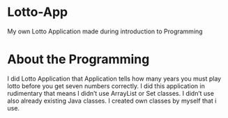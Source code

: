 # Lotto-App
My own Lotto Application made during introduction to Programming

# About the Programming

I did Lotto Application that Application tells how many years you must play lotto before you get seven numbers correctly. I did this application in rudimentary that means I didn’t use ArrayList or Set classes. I didn’t use also already existing Java classes. I created own classes by myself that i use.


